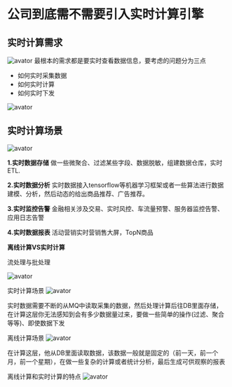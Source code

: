 # 公司到底需不需要引入实时计算引擎
## 实时计算需求
![avator](https://zhisheng-blog.oss-cn-hangzhou.aliyuncs.com/images/h8Jmtt.jpg)
最根本的需求都是要实时查看数据信息，要考虑的问题分为三点
- 如何实时采集数据
- 如何实时计算
- 如何实时下发

![avator](https://zhisheng-blog.oss-cn-hangzhou.aliyuncs.com/images/NQzEtY.jpg)

## 实时计算场景
![avator](https://zhisheng-blog.oss-cn-hangzhou.aliyuncs.com/images/zL93nD.jpg)

**1.实时数据存储**
做一些微聚合、过滤某些字段、数据脱敏，组建数据仓库，实时ETL.

**2.实时数据分析**
实时数据接入tensorflow等机器学习框架或者一些算法进行数据建模、分析，然后动态的给出商品推荐、广告推荐。

**3.实时监控告警**
金融相关涉及交易、实时风控、车流量预警、服务器监控告警、应用日志告警

**4.实时数据报表**
活动营销实时营销售大屏，TopN商品

**离线计算VS实时计算**

流处理与批处理

![avator](https://zhisheng-blog.oss-cn-hangzhou.aliyuncs.com/images/VN7lQm.jpg)

实时计算场景
![avator](https://zhisheng-blog.oss-cn-hangzhou.aliyuncs.com/images/SrubtS.jpg)

实时数据需要不断的从MQ中读取采集的数据，然后处理计算后往DB里面存储，在计算这层你无法感知到会有多少数据量过来，要做一些简单的操作(过滤、聚合等等)、即使数据下发

离线计算场景
![avator](https://zhisheng-blog.oss-cn-hangzhou.aliyuncs.com/images/eseUjV.jpg)

在计算这层，他从DB里面读取数据，该数据一般就是固定的（前一天，前一个月，前一个星期），在做一些复杂的计算或者统计分析，最后生成可供观察的报表

离线计算和实时计算的特点 
![avator](https://zhisheng-blog.oss-cn-hangzhou.aliyuncs.com/images/g4OSIs.jpg)

